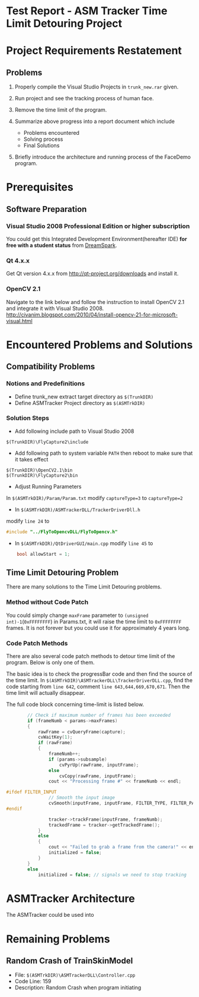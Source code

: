 Test Report - ASM Tracker Time Limit Detouring Project
=========

# Project Requirements Restatement

## Problems

1. Properly compile the Visual Studio Projects in `trunk_new.rar` given.
2. Run project and see the tracking process of human face.
3. Remove the time limit of the program.
4. Summarize above progress into a report document which include 

	- Problems encountered
	- Solving process
	- Final Solutions
	
5. Briefly introduce the architecture and running process of the FaceDemo program.


# Prerequisites 

## Software Preparation

### Visual Studio 2008 Professional Edition or higher subscription
You could get this Integrated Development Environment(hereafter IDE) **for free with a student status** from [DreamSpark](https://www.dreamspark.com/).

### Qt 4.x.x
Get Qt version 4.x.x from http://qt-project.org/downloads and install it.

### OpenCV 2.1 
Navigate to the link below and follow the instruction to install OpenCV 2.1 and integrate it with Visual Studio 2008.
http://civanim.blogspot.com/2010/04/install-opencv-21-for-microsoft-visual.html


# Encountered Problems and Solutions

## Compatibility Problems

### Notions and Predefinitions

- Define trunk_new extract target directory as `$(TrunkDIR)`
- Define ASMTracker Project directory as `$(ASMTrkDIR)`

### Solution Steps

* Add following include path to Visual Studio 2008 

```
$(TrunkDIR)\FlyCapture2\include
```

* Add following path to system variable `PATH` then reboot to make sure that it takes effect

```
$(TrunkDIR)\OpenCV2.1\bin
$(TrunkDIR)\FlyCapture2\bin
```

* Adjust Running Parameters

In `$(ASMTrkDIR)/Param/Param.txt`
modify `captureType=3` to `captureType=2`

* In `$(ASMTrkDIR)/ASMTrackerDLL/TrackerDriverDll.h`

modify `line 24` to
```C 
#include "../FlyToOpencvDLL/FlyToOpencv.h"
```
* In `$(ASMTrkDIR)/QtDriverGUI/main.cpp`
modify `line 45` to 
```C
	bool allowStart = 1;
```

## Time Limit Detouring Problem

There are many solutions to the Time Limit Detouring problems.

### Method without Code Patch
You could simply change `maxFrame` parameter to `(unsigned int)-1`(`0xFFFFFFFF`) in Params.txt, it will raise the time limit to `0xFFFFFFFF` frames. It is not forever but you could use it for approximately 4 years long.

### Code Patch Methods

There are also several code patch methods to detour time limit of the program. Below is only one of them.

The basic idea is to check the progressBar code and then find the source of the time limit.
In `$(ASMTrkDIR)\ASMTrackerDLL\TrackerDriverDLL.cpp`, find the code starting from `line 642`, comment `line 643,644,669,670,671`. Then the time limit will actually disappear. 

The full code block concerning time-limit is listed below.
```C
		// Check if maximum number of frames has been exceeded
		if (frameNumb < params->maxFrames)
		{				
			rawFrame = cvQueryFrame(capture);
			cvWaitKey(1);
			if (rawFrame)
			{
				frameNumb++;
				if (params->subsample)
					cvPyrUp(rawFrame, inputFrame);
				else
					cvCopy(rawFrame, inputFrame);						
				cout << "Processing frame #" << frameNumb << endl;

#ifdef FILTER_INPUT				
				// Smooth the input image		
				cvSmooth(inputFrame, inputFrame, FILTER_TYPE, FILTER_PARAM_1, FILTER_PARAM_1, FILTER_PARAM_2);
#endif

				tracker->trackFrame(inputFrame, frameNumb);				
				trackedFrame = tracker->getTrackedFrame();
			}
			else
			{
				cout << "Failed to grab a frame from the camera!" << endl;		
				initialized = false;
			}
		}		
		else
			initialized = false; // signals we need to stop tracking
```
	
# ASMTracker Architecture

The ASMTracker could be used into 


# Remaining Problems

## Random Crash of TrainSkinModel

- File: `$(ASMTrkDIR)\ASMTrackerDLL\Controller.cpp`
- Code Line: 159
- Description: Random Crash when program initiating
